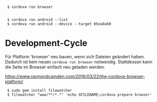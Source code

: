 
     $ cordova run browser


     $ cordova run android --list
     $ cordova run android --device --target 05ea8a60


# Development-Cycle

Für Platform 'browser' neu bauen, wenn sich Dateien geändert haben.
Dadurch ist kein neuen `cordova run browser` notwendig.
Stattdessen kann die Seite im Browser einfach neu geladen werden.

https://www.raymondcamden.com/2016/03/22/the-cordova-browser-platform/

     $ sudo gem install filewatcher
     $ filewatcher "www/**/*.*" 'echo $FILENAME;cordova prepare browser'

